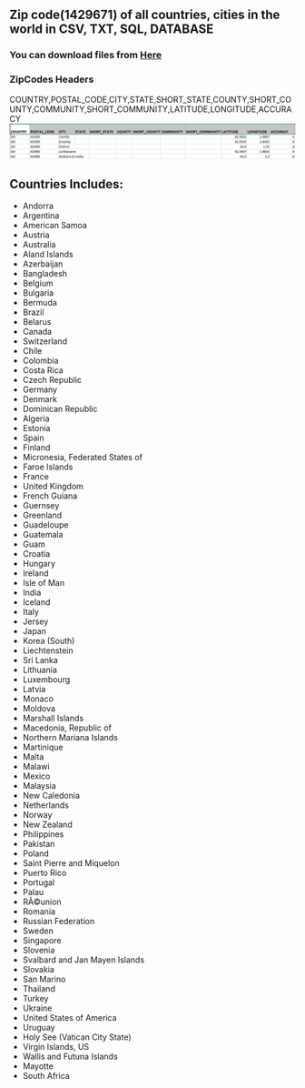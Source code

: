 ## Zip code(1429671) of all countries, cities in the world in CSV, TXT, SQL, DATABASE
### You can download files from [Here](https://drive.google.com/open?id=1mN47iWtoVVqBUNuUiFeq7UQ65yAv-fps)



### ZipCodes Headers
COUNTRY,POSTAL_CODE,CITY,STATE,SHORT_STATE,COUNTY,SHORT_COUNTY,COMMUNITY,SHORT_COMMUNITY,LATITUDE,LONGITUDE,ACCURACY
![alt text](https://github.com/Zeeshanahmad4/Zip-code-of-all-countries-cities-in-the-world-CSV-TXT-SQL-DATABASE/blob/master/Capture.JPG)



## Countries Includes:

* Andorra
* Argentina
* American Samoa
* Austria
* Australia
* Aland Islands
* Azerbaijan
* Bangladesh
* Belgium
* Bulgaria
* Bermuda
* Brazil
* Belarus
* Canada 
* Switzerland
* Chile
* Colombia
* Costa Rica
* Czech Republic
* Germany 
* Denmark
* Dominican Republic
* Algeria
* Estonia
* Spain
* Finland
* Micronesia, Federated States of
* Faroe Islands
* France
* United Kingdom
* French Guiana
* Guernsey
* Greenland
* Guadeloupe
* Guatemala
* Guam
* Croatia
* Hungary
* Ireland
* Isle of Man 
* India
* Iceland
* Italy 
* Jersey
* Japan
* Korea (South)
* Liechtenstein
* Sri Lanka
* Lithuania
* Luxembourg
* Latvia
* Monaco
* Moldova
* Marshall Islands
* Macedonia, Republic of
* Northern Mariana Islands
* Martinique
* Malta
* Malawi
* Mexico
* Malaysia
* New Caledonia
* Netherlands
* Norway
* New Zealand
* Philippines
* Pakistan
* Poland
* Saint Pierre and Miquelon 
* Puerto Rico
* Portugal
* Palau
* RÃ©union
* Romania
* Russian Federation 
* Sweden
* Singapore
* Slovenia
* Svalbard and Jan Mayen Islands 
* Slovakia
* San Marino
* Thailand
* Turkey
* Ukraine
* United States of America
* Uruguay
* Holy See (Vatican City State)
* Virgin Islands, US
* Wallis and Futuna Islands 
* Mayotte
* South Africa




























































































































































































































































































































































































































































































































































































































































































































































































































































































































































































































































































































































































































































































































































































































































































































































































































































































































































































































































































































































































































































































































































































































































































































































































































































































































































































































































































































































































































































































































































































































































































































































































































































































































































































































































































































































































































































































































































































































































































































































































































































































































































































































































































































































































































































































































































































































































































































































































































































































































































































































































































































































































































































































































































































































































































































































































































































































































































































































































































































































































































































































































































































































































































































































































































































































































































































































































































































































































































































































































































































































































































































































































































































































































































































































































































































































































































































































































































































































































































































































































































































































































































































































































































































































































































































































































































































































































































































































































































































































































































































































































































































































































































































































































































































































































































































































































































































































































































































































































































































































































































































































































































































































































































































































































































































































































































































































































































































































































































































































































































































































































































































































































































































































































































































































































































































































































































































































































































































































































































































































































































































































































































































































































































































































































































































































































































































































































































































































































































































































































































































































































































































































































































































































































































































































































































































































































































































































































































































































































































































































































































































































































































































































































































































































































































































































































































































































































































































































































































































































































































































































































































































































































































































































































































































































































































































































































































































































































































































































































































































































































































































































































































































































































































































































































































































































































































































































































































































































































































































